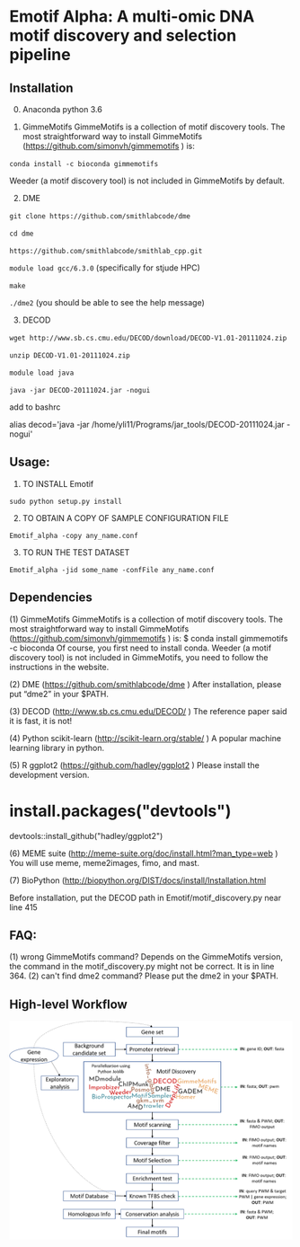 # Emotif Alpha: A multi-omic DNA motif discovery and selection pipeline








## Installation

0. Anaconda python 3.6

1. GimmeMotifs
GimmeMotifs is a collection of motif discovery tools. The most straightforward way to install GimmeMotifs (https://github.com/simonvh/gimmemotifs ) is:

`conda install -c bioconda gimmemotifs`


Weeder (a motif discovery tool) is not included in GimmeMotifs by default.

2. DME

`git clone https://github.com/smithlabcode/dme`

`cd dme`

`https://github.com/smithlabcode/smithlab_cpp.git`

`module load gcc/6.3.0` (specifically for stjude HPC)

`make`

`./dme2` (you should be able to see the help message)


3. DECOD

`wget http://www.sb.cs.cmu.edu/DECOD/download/DECOD-V1.01-20111024.zip`

`unzip DECOD-V1.01-20111024.zip`

`module load java`

`java -jar DECOD-20111024.jar -nogui`

add to bashrc

alias decod='java -jar /home/yli11/Programs/jar_tools/DECOD-20111024.jar -nogui'





## Usage:

1. TO INSTALL Emotif

```
sudo python setup.py install
```

2. TO OBTAIN A COPY OF SAMPLE CONFIGURATION FILE

```
Emotif_alpha -copy any_name.conf
```

3. TO RUN THE TEST DATASET

```
Emotif_alpha -jid some_name -confFile any_name.conf
```



## Dependencies

(1)	GimmeMotifs
GimmeMotifs is a collection of motif discovery tools. The most straightforward way to install GimmeMotifs (https://github.com/simonvh/gimmemotifs ) is:
$ conda install gimmemotifs -c bioconda
Of course, you first need to install conda.
Weeder (a motif discovery tool) is not included in GimmeMotifs, you need to follow the instructions in the website.

(2)	DME (https://github.com/smithlabcode/dme )
After installation, please put “dme2” in your $PATH.

(3)	DECOD (http://www.sb.cs.cmu.edu/DECOD/ )
The reference paper said it is fast, it is not! 

(4)	Python scikit-learn (http://scikit-learn.org/stable/ )
A popular machine learning library in python.

(5)	R ggplot2 (https://github.com/hadley/ggplot2 )
Please install the development version.
# install.packages("devtools")
devtools::install_github("hadley/ggplot2")

(6)	MEME suite (http://meme-suite.org/doc/install.html?man_type=web )
You will use meme, meme2images, fimo, and mast.

(7)	BioPython (http://biopython.org/DIST/docs/install/Installation.html


Before installation, put the DECOD path in Emotif/motif_discovery.py near line 415


## FAQ:
(1) wrong GimmeMotifs command?
Depends on the GimmeMotifs version, the command in the motif_discovery.py might not be correct. It is in line 364. 
(2) can't find dme2 command?
Please put the dme2 in your $PATH. 



## High-level Workflow

![pipeline](./Doc/pipeline1.png)
